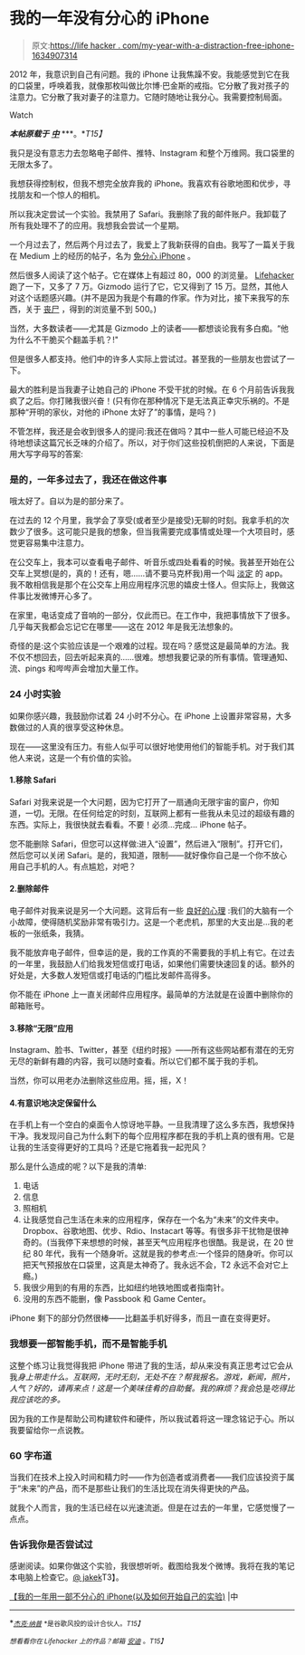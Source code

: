 # 我的一年没有分心的 iPhone

> 原文:[https://life hacker . com/my-year-with-a-distraction-free-iphone-1634907314](https://lifehacker.com/my-year-with-a-distraction-free-iphone-1634907314)

2012 年，我意识到自己有问题。我的 iPhone 让我焦躁不安。我能感觉到它在我的口袋里，呼唤着我，就像那枚叫做比尔博·巴金斯的戒指。它分散了我对孩子的注意力。它分散了我对妻子的注意力。它随时随地让我分心。我需要控制局面。

Watch

***本帖原载于*** [***中***](https://medium.com/life-hacks/my-year-with-a-distraction-free-iphone-and-how-to-start-your-own-experiment-6ff74a0e7a50) ***。**T15】*

我只是没有意志力去忽略电子邮件、推特、Instagram 和整个万维网。我口袋里的无限太多了。

我想获得控制权，但我不想完全放弃我的 iPhone。我喜欢有谷歌地图和优步，寻找朋友和一个惊人的相机。

所以我决定尝试一个实验。我禁用了 Safari。我删除了我的邮件账户。我卸载了所有我处理不了的应用。我想我会尝试一个星期。

一个月过去了，然后两个月过去了，我爱上了我新获得的自由。我写了一篇关于我在 Medium 上的经历的帖子，名为 [免分心 iPhone](https://medium.com/p/the-distraction-free-iphone-or-why-im-happier-since-i-disabled-safari-80f8d525b0d8) 。

然后很多人阅读了这个帖子。它在媒体上有超过 80，000 的浏览量。 [Lifehacker](https://lifehacker.com/how-i-turned-my-iphone-into-a-simple-distraction-free-1175739059) 跑了一下，又多了 7 万。Gizmodo 运行了它，它又得到了 15 万。显然，其他人对这个话题感兴趣。(并不是因为我是个有趣的作家。作为对比，接下来我写的东西，关于 [丧尸](https://medium.com/@jakek/the-zombies-are-alright-how-i-got-psyched-for-the-end-of-the-world-8a91bd01a557) ，得到的浏览量不到 500。)

当然，大多数读者——尤其是 Gizmodo 上的读者——都想谈论我有多白痴。“他为什么不干脆买个翻盖手机？!"

但是很多人都支持。他们中的许多人实际上尝试过。甚至我的一些朋友也尝试了一下。

最大的胜利是当我妻子让她自己的 iPhone 不受干扰的时候。在 6 个月前告诉我我疯了之后。你打赌我很兴奋！(只有你在那种情况下是无法真正幸灾乐祸的。不是那种“开明的家伙，对他的 iPhone 太好了”的事情，是吗？)

不管怎样，我还是会收到很多人的提问:我还在做吗？其中一些人可能已经迫不及待地想读这篇冗长乏味的介绍了。所以，对于你们这些投机倒把的人来说，下面是用大写字母写的答案:

### 是的，一年多过去了，我还在做这件事

哦太好了。自以为是的部分来了。

在过去的 12 个月里，我学会了享受(或者至少是接受)无聊的时刻。我拿手机的次数少了很多。这可能只是我的想象，但当我需要完成事情或处理一个大项目时，感觉更容易集中注意力。

在公交车上，我本可以查看电子邮件、听音乐或四处看看的时候。我甚至开始在公交车上冥想(是的，真的！还有，嗯……请不要马克杯我)用一个叫 [淡定](https://lifehacker.com/calm-com-trains-you-to-meditate-in-two-to-twenty-minute-5987593) 的 app。我不敢相信我是那个在公交车上用应用程序沉思的嬉皮士怪人。但实际上，我做这件事比发微博开心多了。

在家里，电话变成了音响的一部分，仅此而已。在工作中，我把事情放下了很多。几乎每天我都会忘记它在哪里——这在 2012 年是我无法想象的。

奇怪的是:这个实验应该是一个艰难的过程。现在吗？感觉这是最简单的方法。我不仅不想回去，回去听起来真的……很难。想想我要记录的所有事情。管理通知、流、pings 和哔哔声会增加大量工作。

### 24 小时实验

如果你感兴趣，我鼓励你试着 24 小时不分心。在 iPhone 上设置非常容易，大多数做过的人真的很享受这种休息。

现在——这里没有压力。有些人似乎可以很好地使用他们的智能手机。对于我们其他人来说，这是一个有价值的实验。

#### 1.移除 Safari

Safari 对我来说是一个大问题，因为它打开了一扇通向无限宇宙的窗户，你知道，一切。无限。在任何给定的时刻，互联网上都有一些我从未见过的超级有趣的东西。实际上，我很快就去看看。不要！必须…完成… iPhone 帖子。

您不能删除 Safari，但您可以这样做:进入“设置”，然后进入“限制”。打开它们，然后您可以关闭 Safari。是的，我知道，限制——就好像你自己是一个你不放心用自己手机的人。有点尴尬，对吧？

#### 2.删除邮件

电子邮件对我来说是另一个大问题。这背后有一些 [良好的心理](http://mindhacks.com/2006/09/19/why-email-is-addictive-and-what-to-do-about-it/) :我们的大脑有一个小故障，使得随机奖励非常有吸引力。这是一个老虎机，那里的大支出是…我的老板的一张纸条，我猜。

我不能放弃电子邮件，但幸运的是，我的工作真的不需要我的手机上有它。在过去的一年里，我鼓励人们给我发短信或打电话，如果他们需要快速回复的话。额外的好处是，大多数人发短信或打电话的门槛比发邮件高得多。

你不能在 iPhone 上一直关闭邮件应用程序。最简单的方法就是在设置中删除你的邮箱账号。

#### 3.移除“无限”应用

Instagram、脸书、Twitter，甚至《纽约时报》——所有这些网站都有潜在的无穷无尽的新鲜有趣的内容，我可以随时查看。所以它们都不属于我的手机。

当然，你可以用老办法删除这些应用。摇，摇，X！

#### 4.有意识地决定保留什么

在手机上有一个空白的桌面令人惊讶地平静。一旦我清理了这么多东西，我想保持干净。我发现问自己为什么剩下的每个应用程序都在我的手机上真的很有用。它是让我的生活变得更好的工具吗？还是它拖着我一起兜风？

那么是什么造成的呢？以下是我的清单:

1.  电话
2.  信息
3.  照相机
4.  让我感觉自己生活在未来的应用程序，保存在一个名为“未来”的文件夹中。Dropbox、谷歌地图、优步、Rdio、Instacart 等等。有很多非干扰物是很神奇的。(当我停下来想想的时候，甚至天气应用程序也很酷。我是说，在 20 世纪 80 年代，我有一个随身听。这就是我的参考点:一个怪异的随身听。你可以把天气预报放在口袋里，这真是太神奇了。我永远不会，T2 永远不会对它上瘾。)
5.  我很少用到的有用的东西，比如纽约地铁地图或者指南针。
6.  没用的东西不能删，像 Passbook 和 Game Center。

iPhone 剩下的部分仍然很棒——比翻盖手机好得多，而且一直在变得更好。

### 我想要一部智能手机，而不是智能手机

这整个练习让我觉得我把 iPhone 带进了我的生活，却从来没有真正思考过它会从我*身上带走什么。互联网，无时无刻，无处不在？帮我报名。游戏，新闻，照片，人气？好的，请再来点！这是一个美味佳肴的自助餐。我的麻烦？我会*总是*吃得比我应该吃的多。*

因为我的工作是帮助公司构建软件和硬件，所以我试着将这一理念铭记于心。所以我要留给你一点说教。

### 60 字布道

当我们在技术上投入时间和精力时——作为创造者或消费者——我们应该投资于属于“未来”的产品，而不是那些让我们的生活比现在消失得更快的产品。

就我个人而言，我的生活已经在以光速流逝。但是在过去的一年里，它感觉慢了一点点。

### 告诉我你是否尝试过

感谢阅读。如果你做这个实验，我很想听听。截图给我发个微博。我将在我的笔记本电脑上检查它。[@ jakek](http://twitter.com/jakek)T3】。

[【我的一年用一部不分心的 iPhone(以及如何开始自己的实验)](https://medium.com/life-hacks/my-year-with-a-distraction-free-iphone-and-how-to-start-your-own-experiment-6ff74a0e7a50) |中

* * *

<small></small>*[<small>*杰克·纳普*</small>](https://twitter.com/jakek) <small>*是谷歌风投的设计合伙人。*T15】</small>*

*<small>*想看看你在 Lifehacker 上的作品？邮箱*</small> [<small>*安迪*</small>](mailto:andy@lifehacker.com) <small>*。*T15】</small>*